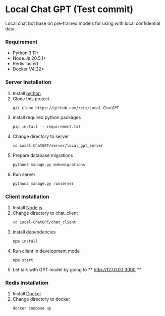 # Local Chat GPT (Test commit)

Local chat bot base on pre-trained models for using with local confidential data.

### Requirement

- Python 3.11+
- Node.Js 20.5.1+
- Redis lasted
- Docker V4.22+

### Server Installation

1. Install [python](https://www.python.org/downloads/)
2. Clone this project
   ```bash
   git clone https://github.com/rctz/Local-ChatGPT
   ```
3. install required python packages
   ```bash
   pip install -r requirement.txt
   ```
4. Change directory to server
   ```bash
   cd Local-ChatGPT/server/local_gpt_server
   ```
5. Prepare database migrations
   ```python
   python3 manage.py makemigrations
   ```
6. Run server
   ```python
   python3 manage.py runserver
   ```

### Client Installation

1. Install [Node.js](https://nodejs.org/)
2. Change directory to chat_client
   ```bash
   cd Local-ChatGPT/chat_client
   ```
3. install dependencies
   ```bash
   npm install
   ```
4. Run client in development mode
   ```npm
   npm start
   ```
5. Let talk with GPT model by going to ** http://127.0.0.1:3000 **

### Redis Installation

1. Install [Docker](https://docs.docker.com/engine/install/)
2. Change directory to docker
   ```bash
   docker compose up
   ```

